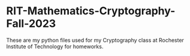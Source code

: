 # RIT-Mathematics-Cryptography-Fall-2023
These are my python files used for my Cryptography class at Rochester Institute of Technology for homeworks.
